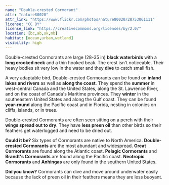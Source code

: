 ```yaml
---
name: "Double-crested Cormorant"
attr: "nature80020"
attr_link: "https://www.flickr.com/photos/nature80020/28753061111"
license: "CC BY"
license_link: "https://creativecommons.org/licenses/by/2.0/"
location: [bc,ab,sk,mb]
habitat: [ocean,urban,wetland]
visibility: high
---
```

Double-crested Cormorants are large (28-35 in) **black waterbirds** with a **long crooked neck** and a thin hooked beak. The crest isn't noticeable. Their heavy bodies sit very low in the water and they **dive** to catch small fish.

A very adaptable bird, Double-crested Cormorants can be found on **inland lakes and rivers** as well as **along the coast**. They spend the **summer** in west-central Canada and the United States, along the St. Lawrence River, and on the coast of Canada's Maritime provinces. They **winter** in the southeastern United States and along the Gulf coast. They can be found **year-round** along the Pacific coast and in Florida, nesting in colonies on cliffs, islands, or in trees.

Double-crested Cormorants are often seen sitting on a perch with their **wings spread out to dry**. They have **less preen oil** than other birds so their feathers get waterlogged and need to be dried out.

**Could it be?** Six types of Cormorants are native to North America. **Double-crested Cormorants** are the most abundant and widespread. **Great Cormorants** are found along the Atlantic coast. **Pelagic Cormorants** and **Brandt's Cormorants** are found along the Pacific coast. **Neotropic Cormorants** and **Anhingas** are only found in the southern United States.

**Did you know?** Cormorants can dive and move around underwater easily because the lack of preen oil in their feathers means they are less buoyant.
